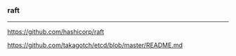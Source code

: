 ### raft
---
https://github.com/hashicorp/raft

https://github.com/takagotch/etcd/blob/master/README.md

```
```

```
```

```
```


